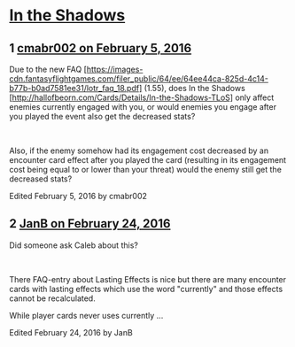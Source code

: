 # [In the Shadows](https://community.fantasyflightgames.com/topic/201508-in-the-shadows/)

## 1 [cmabr002 on February 5, 2016](https://community.fantasyflightgames.com/topic/201508-in-the-shadows/?do=findComment&comment=2034215)

Due to the new FAQ [https://images-cdn.fantasyflightgames.com/filer_public/64/ee/64ee44ca-825d-4c14-b77b-b0ad7581ee31/lotr_faq_18.pdf] (1.55), does In the Shadows [http://hallofbeorn.com/Cards/Details/In-the-Shadows-TLoS] only affect enemies currently engaged with you, or would enemies you engage after you played the event also get the decreased stats?

 

Also, if the enemy somehow had its engagement cost decreased by an encounter card effect after you played the card (resulting in its engagement cost being equal to or lower than your threat) would the enemy still get the decreased stats?

Edited February 5, 2016 by cmabr002

## 2 [JanB on February 24, 2016](https://community.fantasyflightgames.com/topic/201508-in-the-shadows/?do=findComment&comment=2068707)

Did someone ask Caleb about this?

 

There FAQ-entry about Lasting Effects is nice but there are many encounter cards with lasting effects which use the word "currently" and those effects cannot be recalculated.

While player cards never uses currently ...

Edited February 24, 2016 by JanB


